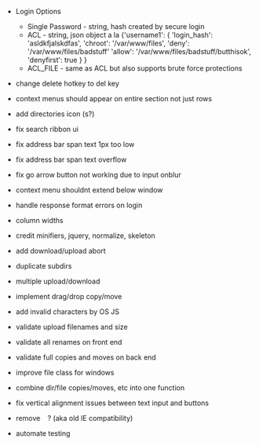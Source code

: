 * Login Options
  * Single Password - string, hash created by secure login
  * ACL - string, json object a la
		{'username1': {
			'login_hash': 'asldkfjalskdfas',
			'chroot':	'/var/www/files',
			'deny':		'/var/www/files/badstuff'
			'allow':	'/var/www/files/badstuff/butthisok',
			'denyfirst': true
			}
		}
  * ACL_FILE - same as ACL but also supports brute force protections
	
* change delete hotkey to del key
* context menus should appear on entire section not just rows
* add directories icon (s?)
* fix search ribbon ui
* fix address bar span text 1px too low
* fix address bar span text overflow
* fix go arrow button not working due to input onblur
* context menu shouldnt extend below window
* handle response format errors on login
* column widths
* credit minifiers, jquery, normalize, skeleton

* add download/upload abort
* duplicate subdirs
* multiple upload/download
* implement drag/drop copy/move
* add invalid characters by OS JS
* validate upload filenames and size
* validate all renames on front end
* validate full copies and moves on back end
* improve file class for windows
* combine dir/file copies/moves, etc into one function
* fix vertical alignment issues between text input and buttons
* remove ` ` ? (aka old IE compatibility)
* automate testing